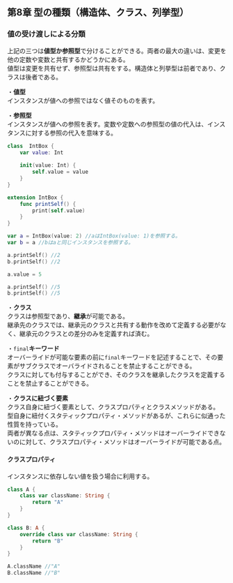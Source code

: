 第8章 型の種類（構造体、クラス、列挙型）
---

### 値の受け渡しによる分類  
上記の三つは**値型か参照型**で分けることができる。両者の最大の違いは、変更を他の定数や変数と共有するかどうかにある。  
値型は変更を共有せず、参照型は共有をする。構造体と列挙型は前者であり、クラスは後者である。  

・**値型**  
インスタンスが値への参照ではなく値そのものを表す。  

・**参照型**  
インスタンスが値への参照を表す。変数や定数への参照型の値の代入は、インスタンスに対する参照の代入を意味する。  
```Swift
class  IntBox {
    var value: Int
    
    init(value: Int) {
        self.value = value
    }
}

extension IntBox {
    func printSelf() {
        print(self.value)
    }
}

var a = IntBox(value: 2) //aはIntBox(value: 1)を参照する。
var b = a //bはaと同じインスタンスを参照する。  

a.printSelf() //2
b.printSelf() //2

a.value = 5

a.printSelf() //5
b.printSelf() //5
```

・**クラス**  
クラスは参照型であり、**継承**が可能である。  
継承先のクラスでは、継承元のクラスと共有する動作を改めて定義する必要がなく、継承元のクラスとの差分のみを定義すれば済む。  

・`final`**キーワード**  
オーバーライドが可能な要素の前に`final`キーワードを記述することで、その要素がサブクラスでオーバライドされることを禁止することができる。  
クラスに対しても付与することができ、そのクラスを継承したクラスを定義することを禁止することができる。  

・**クラスに紐づく要素**  
クラス自身に紐づく要素として、クラスプロパティとクラスメソッドがある。  
型自身に紐付くスタティックプロパティ・メソッドがあるが、これらに似通った性質を持っている。  
両者が異なる点は、スタティックプロパティ・メソッドはオーバーライドできないのに対して、クラスプロパティ・メソッドはオーバーライドが可能である点。  
####  クラスプロパティ  
インスタンスに依存しない値を扱う場合に利用する。  
```Swift
class A {
    class var className: String {
        return "A"
    }
}

class B: A {
    override class var className: String {
        return "B"
    }
}

A.className //"A"
B.className //"B"
```





